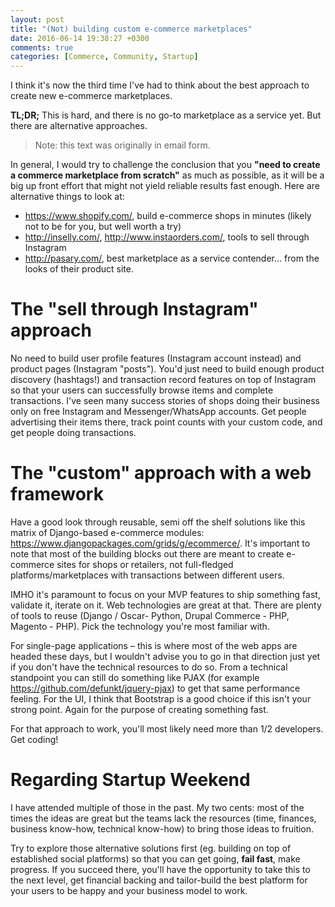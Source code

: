```yaml
---
layout: post
title: "(Not) building custom e-commerce marketplaces"
date: 2016-06-14 19:38:27 +0300
comments: true
categories: [Commerce, Community, Startup]
---
```


I think it's now the third time I've had to think about the best approach to create new e-commerce marketplaces.

**TL;DR;** This is hard, and there is no go-to marketplace as a service yet. But there are alternative approaches.

<!-- more -->

> Note: this text was originally in email form.

In general, I would try to challenge the conclusion that you **"need to create a commerce marketplace from scratch"** as much as possible, as it will be a big up front effort that might not yield reliable results fast enough. Here are alternative things to look at:

- https://www.shopify.com/, build e-commerce shops in minutes (likely not to be for you, but well worth a try)
- http://inselly.com/, http://www.instaorders.com/, tools to sell through Instagram
- http://pasary.com/, best marketplace as a service contender... from the looks of their product site.

# The "sell through Instagram" approach

No need to build user profile features (Instagram account instead) and product pages (Instagram "posts"). You'd just need to build enough product discovery (hashtags!) and transaction record features on top of Instagram so that your users can successfully browse items and complete transactions. I've seen many success stories of shops doing their business only on free Instagram and Messenger/WhatsApp accounts. Get people advertising their items there, track point counts with your custom code, and get people doing transactions.

# The "custom" approach with a web framework

Have a good look through reusable, semi off the shelf solutions like this matrix of Django-based e-commerce modules: https://www.djangopackages.com/grids/g/ecommerce/. It's important to note that most of the building blocks out there are meant to create e-commerce sites for shops or retailers, not full-fledged platforms/marketplaces with transactions between different users.

IMHO it's paramount to focus on your MVP features to ship something fast, validate it, iterate on it. Web technologies are great at that. There are plenty of tools to reuse (Django / Oscar- Python, Drupal Commerce - PHP, Magento - PHP). Pick the technology you're most familiar with.

For single-page applications – this is where most of the web apps are headed these days, but I wouldn't advise you to go in that direction just yet if you don't have the technical resources to do so. From a technical standpoint you can still do something like PJAX (for example https://github.com/defunkt/jquery-pjax) to get that same performance feeling. For the UI, I think that Bootstrap is a good choice if this isn't your strong point. Again for the purpose of creating something fast.

For that approach to work, you'll most likely need more than 1/2 developers. Get coding!

# Regarding Startup Weekend

I have attended multiple of those in the past. My two cents: most of the times the ideas are great but the teams lack the resources (time, finances, business know-how, technical know-how) to bring those ideas to fruition.

Try to explore those alternative solutions first (eg. building on top of established social platforms) so that you can get going, **fail fast**, make progress. If you succeed there, you'll have the opportunity to take this to the next level, get financial backing and tailor-build the best platform for your users to be happy and your business model to work.
